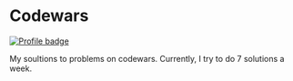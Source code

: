 # Codewars

[![Profile badge](https://www.codewars.com/users/Rio%20/badges/large)](https://www.codewars.com/users/Rio%20)

My soultions to problems on codewars. Currently, I try to do 7 solutions a week.
